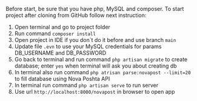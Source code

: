Before start, be sure that you have php, MySQL and composer.
To start project after cloning from GitHub follow next instruction:
1. Open terminal and go to project folder
2. Run command `composer install`
3. Open project in IDE if you don\`t do it before and use branch `main`
4. Update file `.evn` to use your MySQL credentials for params DB_USERNAME and DB_PASSWORD
5. Go back to terminal and run command `php artisan migrate` to create database; enter `yes` when terminal will ask you about creating db
6. In terminal also run command `php atrisan parse:novapost --limit=20` to fill database using Nova Poshta API
7. In terminal run command `php artisan serve` to run server
8. Use url `http://localhost:8000/novapost` in browser to open app
